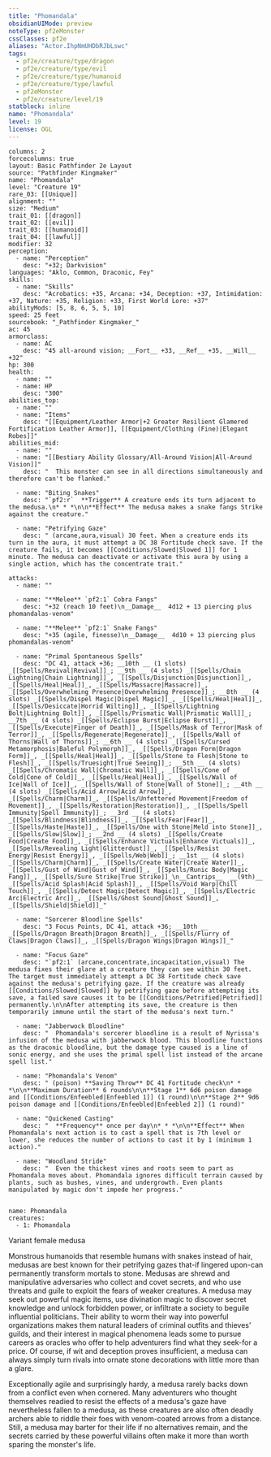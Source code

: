 ```yaml
---
title: "Phomandala"
obsidianUIMode: preview
noteType: pf2eMonster
cssClasses: pf2e
aliases: "Actor.IhpNmUHDbRJbLswc" 
tags:
  - pf2e/creature/type/dragon
  - pf2e/creature/type/evil
  - pf2e/creature/type/humanoid
  - pf2e/creature/type/lawful
  - pf2eMonster
  - pf2e/creature/level/19
statblock: inline
name: "Phomandala"
level: 19
license: OGL
---
```


```statblock
columns: 2
forcecolumns: true
layout: Basic Pathfinder 2e Layout
source: "Pathfinder Kingmaker"
name: "Phomandala"
level: "Creature 19"
rare_03: [[Unique]]
alignment: ""
size: "Medium"
trait_01: [[dragon]]
trait_02: [[evil]]
trait_03: [[humanoid]]
trait_04: [[lawful]]
modifier: 32
perception:
  - name: "Perception"
    desc: "+32; Darkvision"
languages: "Aklo, Common, Draconic, Fey"
skills:
  - name: "Skills"
    desc: "Acrobatics: +35, Arcana: +34, Deception: +37, Intimidation: +37, Nature: +35, Religion: +33, First World Lore: +37"
abilityMods: [5, 8, 6, 5, 5, 10]
speed: 25 feet
sourcebook: "_Pathfinder Kingmaker_"
ac: 45
armorclass:
  - name: AC
    desc: "45 all-around vision; __Fort__ +33, __Ref__ +35, __Will__ +32"
hp: 300
health:
  - name: ""
  - name: HP
    desc: "300"
abilities_top:
  - name: ""
  - name: "Items"
    desc: "[[Equipment/Leather Armor|+2 Greater Resilient Glamered Fortification Leather Armor]], [[Equipment/Clothing (Fine)|Elegant Robes]]"
abilities_mid:
  - name: ""
  - name: "[[Bestiary Ability Glossary/All-Around Vision|All-Around Vision]]"
    desc: "  This monster can see in all directions simultaneously and therefore can't be flanked."

  - name: "Biting Snakes"
    desc: "`pf2:r`  **Trigger** A creature ends its turn adjacent to the medusa.\n* * *\n\n**Effect** The medusa makes a snake fangs Strike against the creature."

  - name: "Petrifying Gaze"
    desc: " (arcane,aura,visual) 30 feet. When a creature ends its turn in the aura, it must attempt a DC 38 Fortitude check save. If the creature fails, it becomes [[Conditions/Slowed|Slowed 1]] for 1 minute. The medusa can deactivate or activate this aura by using a single action, which has the concentrate trait."

attacks:
  - name: ""

  - name: "**Melee** `pf2:1` Cobra Fangs"
    desc: "+32 (reach 10 feet)\n__Damage__  4d12 + 13 piercing plus phomandalas-venom"

  - name: "**Melee** `pf2:1` Snake Fangs"
    desc: "+35 (agile, finesse)\n__Damage__  4d10 + 13 piercing plus phomandalas-venom"

  - name: "Primal Spontaneous Spells"
    desc: "DC 41, attack +36; __10th __ (1 slots) _[[Spells/Revival|Revival]]_; __9th __ (4 slots) _[[Spells/Chain Lightning|Chain Lightning]]_, _[[Spells/Disjunction|Disjunction]]_, _[[Spells/Heal|Heal]]_, _[[Spells/Massacre|Massacre]]_, _[[Spells/Overwhelming Presence|Overwhelming Presence]]_; __8th __ (4 slots) _[[Spells/Dispel Magic|Dispel Magic]]_, _[[Spells/Heal|Heal]]_, _[[Spells/Desiccate|Horrid Wilting]]_, _[[Spells/Lightning Bolt|Lightning Bolt]]_, _[[Spells/Prismatic Wall|Prismatic Wall]]_; __7th __ (4 slots) _[[Spells/Eclipse Burst|Eclipse Burst]]_, _[[Spells/Execute|Finger of Death]]_, _[[Spells/Mask of Terror|Mask of Terror]]_, _[[Spells/Regenerate|Regenerate]]_, _[[Spells/Wall of Thorns|Wall of Thorns]]_; __6th __ (4 slots) _[[Spells/Cursed Metamorphosis|Baleful Polymorph]]_, _[[Spells/Dragon Form|Dragon Form]]_, _[[Spells/Heal|Heal]]_, _[[Spells/Stone to Flesh|Stone to Flesh]]_, _[[Spells/Truesight|True Seeing]]_; __5th __ (4 slots) _[[Spells/Chromatic Wall|Chromatic Wall]]_, _[[Spells/Cone of Cold|Cone of Cold]]_, _[[Spells/Heal|Heal]]_, _[[Spells/Wall of Ice|Wall of Ice]]_, _[[Spells/Wall of Stone|Wall of Stone]]_; __4th __ (4 slots) _[[Spells/Acid Arrow|Acid Arrow]]_, _[[Spells/Charm|Charm]]_, _[[Spells/Unfettered Movement|Freedom of Movement]]_, _[[Spells/Restoration|Restoration]]_, _[[Spells/Spell Immunity|Spell Immunity]]_; __3rd __ (4 slots) _[[Spells/Blindness|Blindness]]_, _[[Spells/Fear|Fear]]_, _[[Spells/Haste|Haste]]_, _[[Spells/One with Stone|Meld into Stone]]_, _[[Spells/Slow|Slow]]_; __2nd __ (4 slots) _[[Spells/Create Food|Create Food]]_, _[[Spells/Enhance Victuals|Enhance Victuals]]_, _[[Spells/Revealing Light|Glitterdust]]_, _[[Spells/Resist Energy|Resist Energy]]_, _[[Spells/Web|Web]]_; __1st __ (4 slots) _[[Spells/Charm|Charm]]_, _[[Spells/Create Water|Create Water]]_, _[[Spells/Gust of Wind|Gust of Wind]]_, _[[Spells/Runic Body|Magic Fang]]_, _[[Spells/Sure Strike|True Strike]]_\n__Cantrips__  __(9th)__ _[[Spells/Acid Splash|Acid Splash]]_, _[[Spells/Void Warp|Chill Touch]]_, _[[Spells/Detect Magic|Detect Magic]]_, _[[Spells/Electric Arc|Electric Arc]]_, _[[Spells/Ghost Sound|Ghost Sound]]_, _[[Spells/Shield|Shield]]_"

  - name: "Sorcerer Bloodline Spells"
    desc: "3 Focus Points, DC 41, attack +36; __10th __  _[[Spells/Dragon Breath|Dragon Breath]]_, _[[Spells/Flurry of Claws|Dragon Claws]]_, _[[Spells/Dragon Wings|Dragon Wings]]_"

  - name: "Focus Gaze"
    desc: "`pf2:1` (arcane,concentrate,incapacitation,visual) The medusa fixes their glare at a creature they can see within 30 feet. The target must immediately attempt a DC 38 Fortitude check save against the medusa's petrifying gaze. If the creature was already [[Conditions/Slowed|Slowed]] by petrifying gaze before attempting its save, a failed save causes it to be [[Conditions/Petrified|Petrified]] permanently.\n\nAfter attempting its save, the creature is then temporarily immune until the start of the medusa's next turn."

  - name: "Jabberwock Bloodline"
    desc: "  Phomandala's sorcerer bloodline is a result of Nyrissa's infusion of the medusa with jabberwock blood. This bloodline functions as the draconic bloodline, but the damage type caused is a line of sonic energy, and she uses the primal spell list instead of the arcane spell list."

  - name: "Phomandala's Venom"
    desc: " (poison) **Saving Throw** DC 41 Fortitude check\n* * *\n\n**Maximum Duration** 6 rounds\n\n**Stage 1** 6d6 poison damage and [[Conditions/Enfeebled|Enfeebled 1]] (1 round)\n\n**Stage 2** 9d6 poison damage and [[Conditions/Enfeebled|Enfeebled 2]] (1 round)"

  - name: "Quickened Casting"
    desc: "  **Frequency** once per day\n* * *\n\n**Effect** When Phomandala's next action is to cast a spell that is 7th level or lower, she reduces the number of actions to cast it by 1 (minimum 1 action)."

  - name: "Woodland Stride"
    desc: "  Even the thickest vines and roots seem to part as Phomandala moves about. Phomandala ignores difficult terrain caused by plants, such as bushes, vines, and undergrowth. Even plants manipulated by magic don't impede her progress."
 
```

```encounter-table
name: Phomandala
creatures:
  - 1: Phomandala
```


Variant female medusa

Monstrous humanoids that resemble humans with snakes instead of hair, medusas are best known for their petrifying gazes that-if lingered upon-can permanently transform mortals to stone. Medusas are shrewd and manipulative adversaries who collect and covet secrets, and who use threats and guile to exploit the fears of weaker creatures. A medusa may seek out powerful magic items, use divination magic to discover secret knowledge and unlock forbidden power, or infiltrate a society to beguile influential politicians. Their ability to worm their way into powerful organizations makes them natural leaders of criminal outfits and thieves' guilds, and their interest in magical phenomena leads some to pursue careers as oracles who offer to help adventurers find what they seek-for a price. Of course, if wit and deception proves insufficient, a medusa can always simply turn rivals into ornate stone decorations with little more than a glare.

Exceptionally agile and surprisingly hardy, a medusa rarely backs down from a conflict even when cornered. Many adventurers who thought themselves readied to resist the effects of a medusa's gaze have nevertheless fallen to a medusa, as these creatures are also often deadly archers able to riddle their foes with venom-coated arrows from a distance. Still, a medusa may barter for their life if no alternatives remain, and the secrets carried by these powerful villains often make it more than worth sparing the monster's life.
